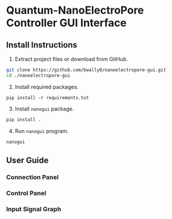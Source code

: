 # Quantum-NanoElectroPore Controller GUI Interface
## Install Instructions
1. Extract project files or download from GitHub.
``` bash
git clone https://github.com/bwally0/nanoelectropore-gui.git
cd ./nanoelectropore-gui
```
2. Install required packages.
```
pip install -r requirements.txt
```
3. Install `nanogui` package.
``` bash
pip install .
```
4. Run `nanogui` program.
``` bash
nanogui
```

## User Guide
### Connection Panel
### Control Panel
### Input Signal Graph